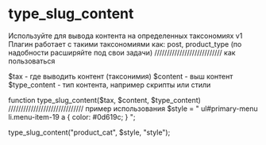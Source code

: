 # type_slug_content
Используйте для вывода контента на определенных таксономиях 
v1
Плагин работает с такими таксономиями как: post, product_type (по надобности расширяйте под свои задачи)
///////////////////////////
как пользоваться

$tax - где выводить контент (таксонимия)
$content - выш контент
$type_content - тип контента, например скрипты или стили


function type_slug_content($tax, $content, $type_content)
//////////////////////////////
пример использования
$style = "
    ul#primary-menu li.menu-item-19 a {
       color: #0d619c;
    }
";

type_slug_content("product_cat", $style, "style");
